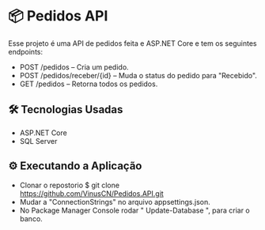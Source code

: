 ﻿# 📦 Pedidos API

Esse projeto é uma API de pedidos feita e ASP.NET Core e tem os seguintes endpoints:

- POST /pedidos – Cria um pedido.
- POST /pedidos/receber/{id} – Muda o status do pedido para "Recebido".
- GET /pedidos – Retorna todos os pedidos.

## 🛠️ Tecnologias Usadas

- ASP.NET Core
- SQL Server

## ⚙️ Executando a Aplicação

- Clonar o repostorio $ git clone https://github.com/VinusCN/Pedidos.API.git
- Mudar a "ConnectionStrings" no arquivo appsettings.json.
- No Package Manager Console rodar " Update-Database ", para criar o banco.